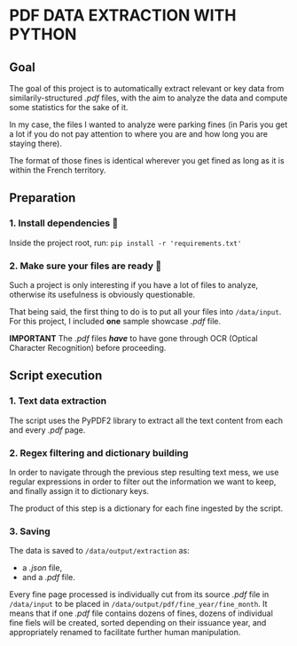# PDF DATA EXTRACTION WITH PYTHON

## Goal
The goal of this project is to automatically extract relevant or key data from similarily-structured _.pdf_ files, with the aim to analyze the data and compute some statistics for the sake of it.

In my case, the files I wanted to analyze were parking fines (in Paris you get a lot if you do not pay attention to where you are and how long you are staying there).

The format of those fines is identical wherever you get fined as long as it is within the French territory.

## Preparation
### 1. Install dependencies :hatching_chick:
Inside the project root, run: `pip install -r 'requirements.txt'`

### 2. Make sure your files are ready :hatched_chick:
Such a project is only interesting if you have a lot of files to analyze, otherwise its usefulness is obviously questionable.

That being said, the first thing to do is to put all your files into `/data/input`. For this project, I included **one** sample showcase _.pdf_ file.

**IMPORTANT**
The _.pdf_ files _**have**_ to have gone through OCR (Optical Character Recognition) before proceeding.

## Script execution
### 1. Text data extraction
The script uses the PyPDF2 library to extract all the text content from each and every _.pdf_ page.

### 2. Regex filtering and dictionary building
In order to navigate through the previous step resulting text mess, we use regular expressions in order to filter out the information we want to keep, and finally assign it to dictionary keys.

The product of this step is a dictionary for each fine ingested by the script.

### 3. Saving
The data is saved to `/data/output/extraction` as:
* a _.json_ file,
* and a _.pdf_ file.

Every fine page processed is individually cut from its source _.pdf_ file in `/data/input` to be placed in `/data/output/pdf/fine_year/fine_month`. It means that if one _.pdf_ file contains dozens of fines, dozens of individual fine fiels will be created, sorted depending on their issuance year, and appropriately renamed to facilitate further human manipulation.